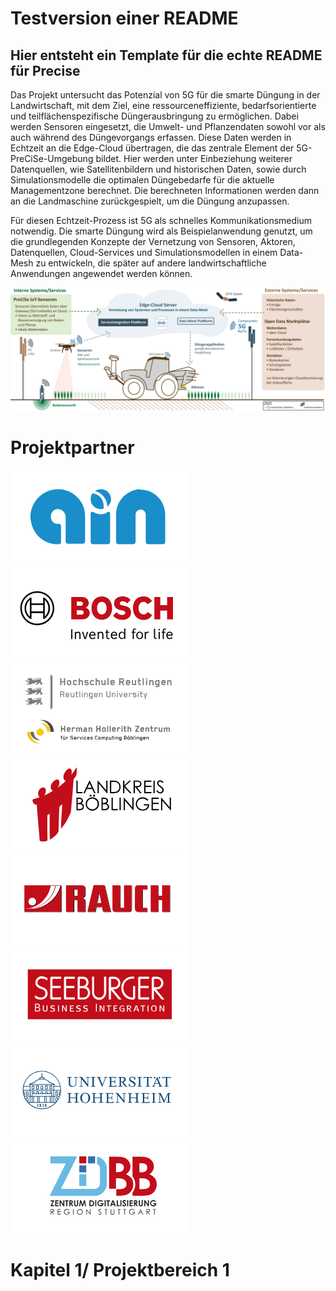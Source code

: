 # Testversion einer README

## Hier entsteht ein Template für die echte README für Precise

Das Projekt untersucht das Potenzial von 5G für die smarte Düngung in der Landwirtschaft, mit dem Ziel, eine ressourceneffiziente, bedarfsorientierte und teilflächenspezifische Düngerausbringung zu ermöglichen. Dabei werden Sensoren eingesetzt, die Umwelt- und Pflanzendaten sowohl vor als auch während des Düngevorgangs erfassen. Diese Daten werden in Echtzeit an die Edge-Cloud übertragen, die das zentrale Element der 5G-PreCiSe-Umgebung bildet. Hier werden unter Einbeziehung weiterer Datenquellen, wie Satellitenbildern und historischen Daten, sowie durch Simulationsmodelle die optimalen Düngebedarfe für die aktuelle Managementzone berechnet. Die berechneten Informationen werden dann an die Landmaschine zurückgespielt, um die Düngung anzupassen.

Für diesen Echtzeit-Prozess ist 5G als schnelles Kommunikationsmedium notwendig. Die smarte Düngung wird als Beispielanwendung genutzt, um die grundlegenden Konzepte der Vernetzung von Sensoren, Aktoren, Datenquellen, Cloud-Services und Simulationsmodellen in einem Data-Mesh zu entwickeln, die später auf andere landwirtschaftliche Anwendungen angewendet werden können.

![alt text](image.png)

# Projektpartner

![alt text](image-2.png)
![alt text](image-3.png)
![alt text](image-4.png)
![alt text](image-5.png)
![alt text](image-6.png)
![alt text](image-7.png)
![alt text](image-8.png)
![alt text](image-9.png)

 

# Kapitel 1/ Projektbereich 1

